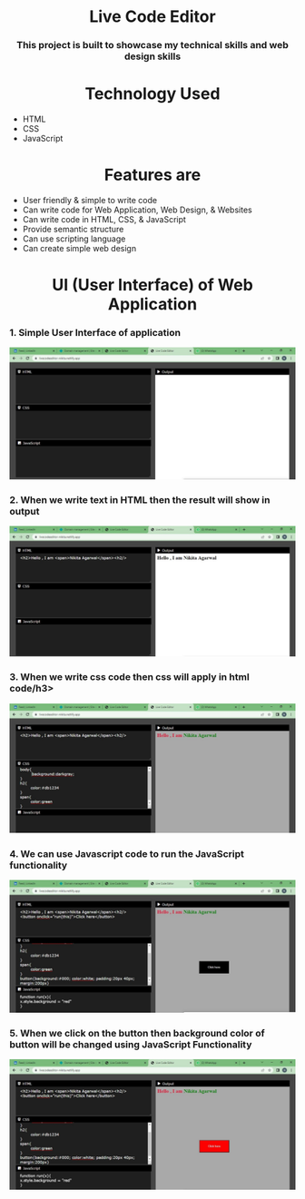 <h1 align="center">Live Code Editor</h1>
<h3 align="center">This project is built to showcase my technical skills and web design skills </h3>
<h1 align="center">Technology Used</h1>
<ul>
<li>HTML</li>
<li>CSS</li>
<li>JavaScript</li>
</ul>
<h1 align="center">Features are</h1>
<ul>
<li>User friendly & simple to write code </li>
<li>Can write code for Web Application, Web Design, & Websites</li>
<li>Can write code in HTML, CSS, & JavaScript</li>
<li>Provide semantic structure</li>
<li>Can use scripting language </li>
<li>Can create simple web design</li>
</ul>

<h1 align="center">UI (User Interface) of Web Application</h1>

<h3>1. Simple User Interface of application</h3>

![This is an Image](/Images/img1.jpeg)

<h3>2. When we write text in HTML then the result will show in output</h3>

![This is an Image](/Images/img2.jpeg)

<h3>3. When we write css code then css will apply in html code/h3>

![This is an Image](/Images/img3.jpeg)

<h3>4. We can use Javascript code to run the JavaScript functionality</h3>

![This is an Image](/Images/img4.jpeg)

<h3>5. When we click on the button then background color of button will be changed using JavaScript Functionality</h3>

![This is an Image](/Images/img5.jpeg)
